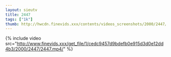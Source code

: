 ```yaml
--- 
layout: sieutv
title: 2447
tags: ["1k"]
thumb: http://hwcdn.finevids.xxx/contents/videos_screenshots/2000/2447/preview.mp4.jpg
---
```

{% include video src="http://www.finevids.xxx/get_file/1/cedc9457d9bdefb0e915d3d0e12dd4b3/2000/2447/2447.mp4/" %} 
